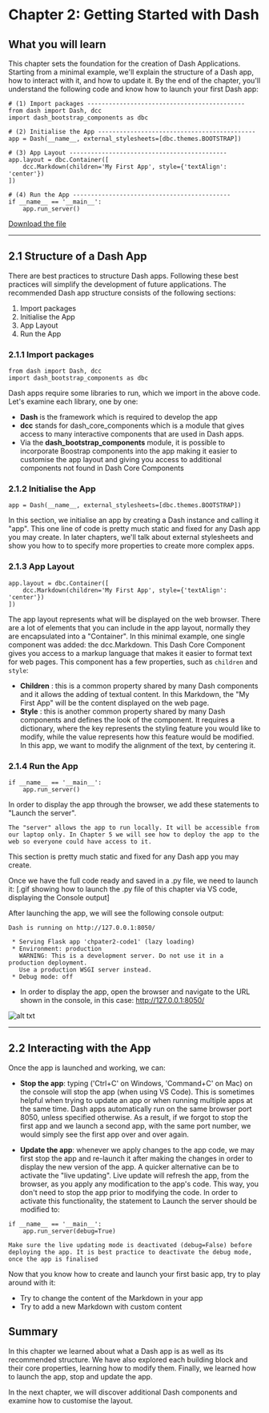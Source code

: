 # Chapter 2: Getting Started with Dash

## What you will learn
This chapter sets the foundation for the creation of Dash Applications. Starting from a minimal example, we'll explain the structure of a Dash app, how to interact with it, and how to update it. By the end of the chapter, you'll understand the following code and know how to launch your first Dash app:

```
# (1) Import packages --------------------------------------------
from dash import Dash, dcc
import dash_bootstrap_components as dbc

# (2) Initialise the App --------------------------------------------
app = Dash(__name__, external_stylesheets=[dbc.themes.BOOTSTRAP])

# (3) App Layout --------------------------------------------
app.layout = dbc.Container([
    dcc.Markdown(children='My First App', style={'textAlign': 'center'})
])

# (4) Run the App --------------------------------------------
if __name__ == '__main__':
    app.run_server()
```

[Download the file](https://github.com/open-resources/dash_curriculum/blob/main/tutorial/part1/ch2_files/chapter2_app.py) 

---

## 2.1 Structure of a Dash App
There are best practices to structure Dash apps. Following these best practices will simplify the development of future applications. The recommended Dash app structure consists of the following sections:
1) Import packages
2) Initialise the App
3) App Layout
4) Run the App

### 2.1.1 Import packages
```
from dash import Dash, dcc
import dash_bootstrap_components as dbc
```
Dash apps require some libraries to run, which we import in the above code. Let's examine each library, one by one:
- **Dash** is the framework which is required to develop the app
- **dcc** stands for dash_core_components which is a module that gives access to many interactive components that are used in Dash apps.
- Via the **dash_bootstrap_components** module, it is possible to incorporate Boostrap components into the app making it easier to customise the app layout and giving you access to additional components not found in Dash Core Components

### 2.1.2 Initialise the App
```
app = Dash(__name__, external_stylesheets=[dbc.themes.BOOTSTRAP])
```
In this section, we initialise an app by creating a Dash instance and calling it "app".
This one line of code is pretty much static and fixed for any Dash app you may create. In later chapters, we'll talk about external stylesheets and show you how to to specify more properties to create more complex apps. 

### 2.1.3 App Layout
```
app.layout = dbc.Container([
    dcc.Markdown(children='My First App', style={'textAlign': 'center'})
])
```
The app layout represents what will be displayed on the web browser. There are a lot of elements that you can include in the app layout, normally they are encapsulated into a "Container". In this minimal example, one single component was added: the dcc.Markdown. This Dash Core Component gives you access to a markup language that makes it easier to format text for web pages. This component has a few properties, such as `children` and `style`:
- **Children** : this is a common property shared by many Dash components and it allows the adding of textual content. In this Markdown, the "My First App" will be the content displayed on the web page.
- **Style** : this is another common property shared by many Dash components and defines the look of the component. It requires a dictionary, where the key represents the styling feature you would like to modify, while the value represents how this feature would be modified. In this app, we want to modify the alignment of the text, by centering it.

### 2.1.4 Run the App
```
if __name__ == '__main__':
    app.run_server()
```
In order to display the app through the browser, we add these statements to "Launch the server". 

```{note}
The "server" allows the app to run locally. It will be accessible from our laptop only. In Chapter 5 we will see how to deploy the app to the web so everyone could have access to it.
```

This section is pretty much static and fixed for any Dash app you may create.

Once we have the full code ready and saved in a .py file, we need to launch it:
[.gif showing how to launch the .py file of this chapter via VS code, displaying the Console output]

After launching the app, we will see the following console output:
```
Dash is running on http://127.0.0.1:8050/

 * Serving Flask app 'chpater2-code1' (lazy loading)
 * Environment: production
   WARNING: This is a development server. Do not use it in a production deployment.
   Use a production WSGI server instead.
 * Debug mode: off
```
- In order to display the app, open the browser and navigate to the URL shown in the console, in this case: http://127.0.0.1:8050/

![alt txt](../assets/p1_c2/chap2-fig1.png)

---

## 2.2 Interacting with the App
Once the app is launched and working, we can:
  - **Stop the app**: typing ('Ctrl+C' on Windows, 'Command+C' on Mac) on the console will stop the app (when using VS Code). This is sometimes helpful when trying to update an app or when running multiple apps at the same time. Dash apps automatically run on the same browser port 8050, unless specified otherwise. As a result, if we forgot to stop the first app and we launch a second app, with the same port number, we would simply see the first app over and over again.

  - **Update the app**: whenever we apply changes to the app code, we may first stop the app and re-launch it after making the changes in order to display the new version of the app. A quicker alternative can be to activate the "live updating". Live update will refresh the app, from the browser, as you apply any modification to the app's code. This way, you don't need to stop the app prior to modifying the code. In order to activate this functionality, the statement to Launch the server should be modified to:
```
if __name__ == '__main__':
    app.run_server(debug=True)
```

```{attention}
Make sure the live updating mode is deactivated (debug=False) before deploying the app. It is best practice to deactivate the debug mode, once the app is finalised
```

Now that you know how to create and launch your first basic app, try to play around with it:
- Try to change the content of the Markdown in your app
- Try to add a new Markdown with custom content

## Summary
In this chapter we learned about what a Dash app is as well as its recommended structure. We have also explored each building block and their core properties, learning how to modify them.  Finally, we learned how to launch the app, stop and update the app.

In the next chapter, we will discover additional Dash components and examine how to customise the layout.
